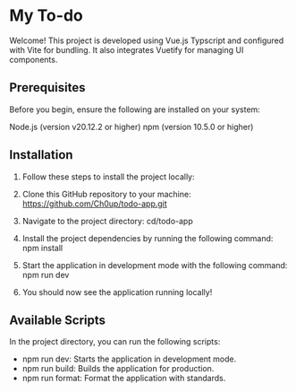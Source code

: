 # My To-do

Welcome! This project is developed using Vue.js Typscript and configured with Vite for bundling. It also integrates Vuetify for managing UI components.

## Prerequisites

Before you begin, ensure the following are installed on your system:

Node.js (version v20.12.2 or higher)
npm (version 10.5.0 or higher)

## Installation

1. Follow these steps to install the project locally:

2. Clone this GitHub repository to your machine: https://github.com/Ch0up/todo-app.git

3. Navigate to the project directory: cd/todo-app

4. Install the project dependencies by running the following command: npm install

5. Start the application in development mode with the following command: npm run dev

6. You should now see the application running locally!

## Available Scripts

In the project directory, you can run the following scripts:

- npm run dev: Starts the application in development mode.
- npm run build: Builds the application for production.
- npm run format: Format the application with standards.